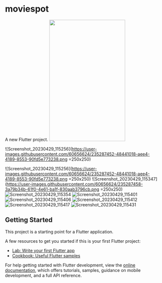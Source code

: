 # moviespot

A new Flutter project.
<img src="https://user-images.githubusercontent.com/60656624/235287452-48441018-aee4-4189-8553-90fd5e773238.png" width="250" height="400">

![Screenshot_20230429_115256](https://user-images.githubusercontent.com/60656624/235287452-48441018-aee4-4189-8553-90fd5e773238.png =250x250)

![Screenshot_20230429_115256](https://user-images.githubusercontent.com/60656624/235287452-48441018-aee4-4189-8553-90fd5e773238.png =250x250)
![Screenshot_20230429_115347](https://user-images.githubusercontent.com/60656624/235287458-3a79b34b-61f0-4e61-ba1f-830aab3796cb.png =250x250)
![Screenshot_20230429_115354](https://user-images.githubusercontent.com/60656624/235287459-04fafeaa-233c-4d92-8b7e-9061f989265a.png)
![Screenshot_20230429_115401](https://user-images.githubusercontent.com/60656624/235287460-dd9cb5d6-1b29-4ee6-84d5-f2fe055ed828.png)
![Screenshot_20230429_115406](https://user-images.githubusercontent.com/60656624/235287461-afb9687d-0383-4c5e-86da-88649cec5362.png)
![Screenshot_20230429_115412](https://user-images.githubusercontent.com/60656624/235287462-f661e067-f085-4fa0-8d92-d066dc1f035f.png)
![Screenshot_20230429_115417](https://user-images.githubusercontent.com/60656624/235287464-62231d2d-693d-4ec2-9155-5553a5245457.png)
![Screenshot_20230429_115431](https://user-images.githubusercontent.com/60656624/235287466-594d259b-f8c7-49f0-a2ab-6f167c01e7b0.png)


## Getting Started

This project is a starting point for a Flutter application.

A few resources to get you started if this is your first Flutter project:

- [Lab: Write your first Flutter app](https://docs.flutter.dev/get-started/codelab)
- [Cookbook: Useful Flutter samples](https://docs.flutter.dev/cookbook)

For help getting started with Flutter development, view the
[online documentation](https://docs.flutter.dev/), which offers tutorials,
samples, guidance on mobile development, and a full API reference.
